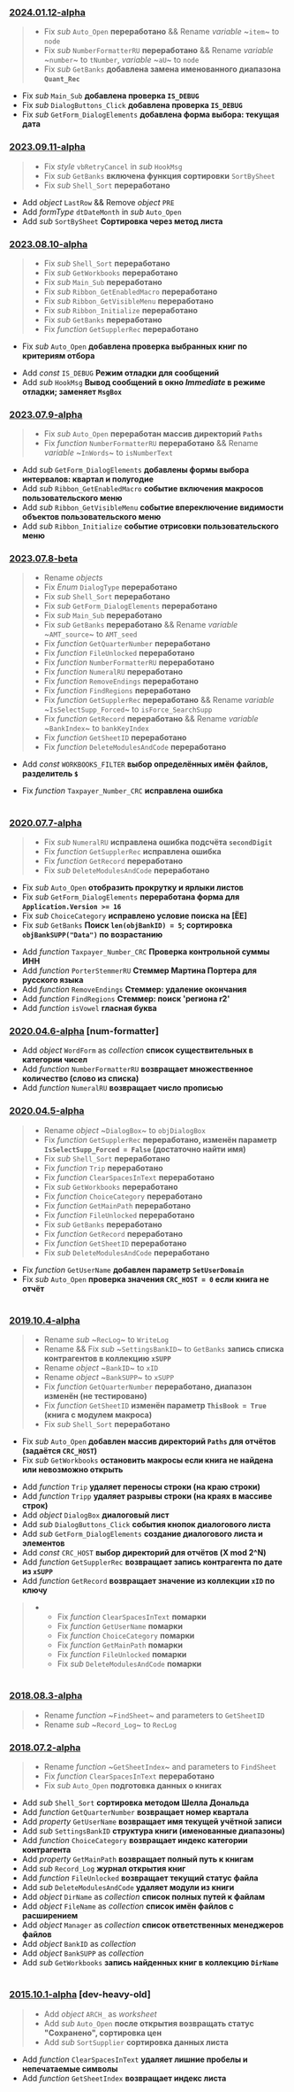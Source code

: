 ### [2024.01.12-alpha](../../commit)
 > * Fix *sub* `Auto_Open` **переработано** && Rename *variable* ~`item`~ to `node`
 > * Fix *sub* `NumberFormatterRU` **переработано** && Rename *variable* ~`number`~ to `tNumber`, *variable* ~`aU`~ to `node`
 > * Fix *sub* `GetBanks` **добавлена замена именованного диапазона `Quant_Rec`**
 * Fix *sub* `Main_Sub` **добавлена проверка `IS_DEBUG`**
 * Fix *sub* `DialogButtons_Click` **добавлена проверка `IS_DEBUG`**
 * Fix *sub* `GetForm_DialogElements` **добавлена форма выбора: текущая дата**

### [2023.09.11-alpha](../../commit/b7077332)
 > * Fix *style* `vbRetryCancel` in *sub* `HookMsg`
 > * Fix *sub* `GetBanks` **включена функция сортировки** `SortBySheet`
 > * Fix *sub* `Shell_Sort` **переработано**
 - Add *object* `LastRow` && Remove *object* `PRE`
 - Add *formType* `dtDateMonth` in *sub* `Auto_Open`
 - Add *sub* `SortBySheet` **Сортировка через метод листа**

### [2023.08.10-alpha](../../commit/0f577eec)
 > * Fix *sub* `Shell_Sort` **переработано**
 > * Fix *sub* `GetWorkbooks` **переработано**
 > * Fix *sub* `Main_Sub` **переработано**
 > * Fix *sub* `Ribbon_GetEnabledMacro` **переработано**
 > * Fix *sub* `Ribbon_GetVisibleMenu` **переработано**
 > * Fix *sub* `Ribbon_Initialize` **переработано**
 > * Fix *sub* `GetBanks` **переработано**
 > * Fix *function* `GetSupplerRec` **переработано**
 * Fix *sub* `Auto_Open` **добавлена проверка выбранных книг по критериям отбора**
 - Add *const* `IS_DEBUG` **Режим отладки для сообщений**
 - Add *sub* `HookMsg` **Вывод сообщений в окно *Immediate* в режиме отладки; заменяет `MsgBox`**

### [2023.07.9-alpha](../../commit/58120f73)
 > * Fix *sub* `Auto_Open` **переработан массив директорий `Paths`**
 > * Fix *function* `NumberFormatterRU` **переработано** && Rename *variable* ~`InWords`~ to `isNumberText`
 - Add *sub* `GetForm_DialogElements` **добавлены формы выбора интервалов: квартал и полугодие**
 - Add *sub* `Ribbon_GetEnabledMacro` **событие включения макросов пользовательского меню**
 - Add *sub* `Ribbon_GetVisibleMenu` **событие впереключение видимости объектов пользовательского меню**
 - Add *sub* `Ribbon_Initialize` **событие отрисовки пользовательского меню**

### [2023.07.8-beta](../../commit/1bf8d574)
 > * Rename *objects*
 > * Fix *Enum* `DialogType` **переработано**
 > * Fix *sub* `Shell_Sort` **переработано**
 > * Fix *sub* `GetForm_DialogElements` **переработано**
 > * Fix *sub* `Main_Sub` **переработано**
 > * Fix *sub* `GetBanks` **переработано** && Rename *variable* ~`AMT_source`~ to `AMT_seed`
 > * Fix *function* `GetQuarterNumber` **переработано**
 > * Fix *function* `FileUnlocked` **переработано**
 > * Fix *function* `NumberFormatterRU` **переработано**
 > * Fix *function* `NumeralRU` **переработано**
 > * Fix *function* `RemoveEndings` **переработано**
 > * Fix *function* `FindRegions` **переработано**
 > * Fix *function* `GetSupplerRec` **переработано** && Rename *variable* ~`IsSelectSupp_Forced`~ to `isForce_SearchSupp`
 > * Fix *function* `GetRecord` **переработано** && Rename *variable* ~`BankIndex`~ to `bankKeyIndex`
 > * Fix *function* `GetSheetID` **переработано**
 > * Fix *function* `DeleteModulesAndCode` **переработано**
 - Add *const* `WORKBOOKS_FILTER` **выбор определённых имён файлов, разделитель `$`**
 * Fix *function* `Taxpayer_Number_CRC` **исправлена ошибка**

#

### [2020.07.7-alpha](../../commit/45fb4c25)
 > * Fix *sub* `NumeralRU` **исправлена ошибка подсчёта `secondDigit`**
 > * Fix *function* `GetSupplerRec` **исправлена ошибка**
 > * Fix *function* `GetRecord` **переработано**
 > * Fix *sub* `DeleteModulesAndCode` **переработано**
 * Fix *sub* `Auto_Open` **отобразить прокрутку и ярлыки листов**
 * Fix *sub* `GetForm_DialogElements` **переработана форма для `Application.Version >= 16`**
 * Fix *sub* `ChoiceCategory` **исправлено условие поиска на [ЁЕ]**
 * Fix *sub* `GetBanks` **Поиск `len(objBankID) = 5`; сортировка `objBankSUPP("Data")` по возрастанию**
 - Add *function* `Taxpayer_Number_CRC` **Проверка контрольной суммы ИНН**
 - Add *function* `PorterStemmerRU` **Стеммер Мартина Портера для русского языка**
 - Add *function* `RemoveEndings` **Стеммер: удаление окончания**
 - Add *function* `FindRegions` **Стеммер: поиск 'региона r2'**
 - Add *function* `isVowel` **гласная буква**

### [2020.04.6-alpha] \[num-formatter\]
 - Add *object* `WordForm` as *collection* **список существительных в категории чисел**
 - Add *function* `NumberFormatterRU` **возвращает множественное количество (слово из списка)**
 - Add *function* `NumeralRU` **возвращает число прописью**

[2020.04.6-alpha]: ../../compare/9a7fac4a...num-formatter

### [2020.04.5-alpha](../../commit/9a7fac4a)
 > * Rename *object* ~`DialogBox`~ to `objDialogBox`
 > * Fix *function* `GetSupplerRec` **переработано, изменён параметр `IsSelectSupp_Forced = False` (достаточно найти имя)**
 > * Fix *sub* `Shell_Sort` **переработано**
 > * Fix *function* `Trip` **переработано**
 > * Fix *function* `ClearSpacesInText` **переработано**
 > * Fix *sub* `GetWorkbooks` **переработано**
 > * Fix *function* `ChoiceCategory` **переработано**
 > * Fix *function* `GetMainPath` **переработано**
 > * Fix *function* `FileUnlocked` **переработано**
 > * Fix *sub* `GetBanks` **переработано**
 > * Fix *function* `GetRecord` **переработано**
 > * Fix *function* `GetSheetID` **переработано**
 > * Fix *sub* `DeleteModulesAndCode` **переработано**
 * Fix *function* `GetUserName` **добавлен параметр `SetUserDomain`**
 * Fix *sub* `Auto_Open` **проверка значения `CRC_HOST = 0` если книга не отчёт**

# 

### [2019.10.4-alpha](../../commit/96cc161f)
 > * Rename *sub* ~`RecLog`~ to `WriteLog`
 > * Rename && Fix *sub* ~`SettingsBankID`~ to `GetBanks` **запись списка контрагентов в коллекцию `xSUPP`**
 > * Rename *object* ~`BankID`~ to `xID`
 > * Rename *object* ~`BankSUPP`~ to `xSUPP`
 > * Fix *function* `GetQuarterNumber` **переработано, диапазон изменён (не тестировано)**
 > * Fix *function* `GetSheetID` **изменён параметр `ThisBook = True` (книга с модулем макроса)**
 > * Fix *sub* `Shell_Sort` **переработано**
 * Fix *sub* `Auto_Open` **добавлен массив директорий `Paths` для отчётов (задаётся `CRC_HOST`)**
 * Fix *sub* `GetWorkbooks` **остановить макросы если книга не найдена или невозможно открыть**
 - Add *function* `Trip` **удаляет переносы строки (на краю строки)**
 - Add *function* `Tripp` **удаляет разрывы строки (на краях в массиве строк)**
 - Add *object* `DialogBox` **диалоговый лист**
 - Add *sub* `DialogButtons_Click` **события кнопок диалогового листа**
 - Add *sub* `GetForm_DialogElements` **создание диалогового листа и элементов**
 - Add *const* `CRC_HOST` **выбор директорий для отчётов (X mod 2^N)**
 - Add *function* `GetSupplerRec` **возвращает запись контрагента по дате из `xSUPP`**
 - Add *function* `GetRecord` **возвращает значение из коллекции `xID` по ключу**
 > -
 >     * Fix *function* `ClearSpacesInText` **помарки**
 >     * Fix *function* `GetUserName` **помарки**
 >     * Fix *function* `ChoiceCategory` **помарки**
 >     * Fix *function* `GetMainPath` **помарки**
 >     * Fix *function* `FileUnlocked` **помарки**
 >     * Fix *sub* `DeleteModulesAndCode` **помарки**

# 

### [2018.08.3-alpha](../../commit/9f422069)
 > * Rename *function* ~`FindSheet`~ and parameters to `GetSheetID`
 > * Rename *sub* ~`Record_Log`~ to `RecLog`

### [2018.07.2-alpha](../../commit/9a2087e4)
 > * Rename *function* ~`GetSheetIndex`~ and parameters to `FindSheet`
 > * Fix *function* `ClearSpacesInText` **переработано**
 > * Fix *sub* `Auto_Open` **подготовка данных о книгах**
 - Add *sub* `Shell_Sort` **сортировка методом Шелла Дональда**
 - Add *function* `GetQuarterNumber` **возвращает номер квартала**
 - Add *property* `GetUserName` **возвращает имя текущей учётной записи**
 - Add *sub* `SettingsBankID` **структура книги (именованные диапазоны)**
 - Add *function* `ChoiceCategory` **возвращает индекс категории контрагента**
 - Add *property* `GetMainPath` **возвращает полный путь к книгам**
 - Add *sub* `Record_Log` **журнал открытия книг**
 - Add *function* `FileUnlocked` **возвращает текущий статус файла**
 - Add *sub* `DeleteModulesAndCode` **удаляет модули из книги**
 - Add *object* `DirName` as *collection* **список полных путей к файлам**
 - Add *object* `FileName` as *collection* **список имён файлов с расширением**
 - Add *object* `Manager` as *collection* **список ответственных менеджеров файлов**
 - Add *object* `BankID` as *collection*
 - Add *object* `BankSUPP` as *collection*
 - Add *sub* `GetWorkbooks` **запись найденных книг в коллекцию `DirName`**

# 

### [2015.10.1-alpha] \[dev-heavy-old\]
 > - Add *object* `ARCH_` as *worksheet*
 > - Add *sub* `Auto_Open` **после открытия возвращать статус "Сохранено", сортировка цен**
 > - Add *sub* `SortSupplier` **сортировка данных листа**
 - Add *function* `ClearSpacesInText` **удаляет лишние пробелы и непечатаемые символы**
 - Add *function* `GetSheetIndex` **возвращает индекс листа**

[2015.10.1-alpha]: ../../../StatsOKM/compare/e784ad25...dev

